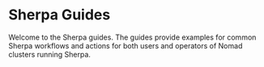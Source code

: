 # Sherpa Guides

Welcome to the Sherpa guides. The guides provide examples for common Sherpa workflows and actions for both users and operators of Nomad clusters running Sherpa.